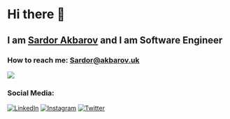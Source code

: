 # Hi there 👋 

## I am <a href="https://t.me/theAkbarov">Sardor Akbarov</a> and I am Software Engineer

### How to reach me: <a href="mailto:sardor@akbarov.uk">Sardor@akbarov.uk</a>

![](https://github-readme-stats.vercel.app/api?username=itsakbarov&count_private=true&show_icons=true&theme=react)

### Social Media:

<a href="https://www.linkedin.com/in/sardor-akbarov/" target="_blank"><img src="https://img.shields.io/badge/LinkedIn-%230077B5.svg?&style=flat-square&logo=linkedin&logoColor=white" alt="LinkedIn"></a> <a href="https://www.instagram.com/itsakbarov" target="_blank"><img src="https://img.shields.io/badge/Instagram-%23E4405F.svg?&style=flat-square&logo=instagram&logoColor=white" alt="Instagram"></a> <a href="https://www.twitter.com/itsakbarov" target="_blank"><img src="https://img.shields.io/badge/Twitter-%231877F2.svg?&style=flat-square&logo=twitter&logoColor=white" alt="Twitter"></a>
